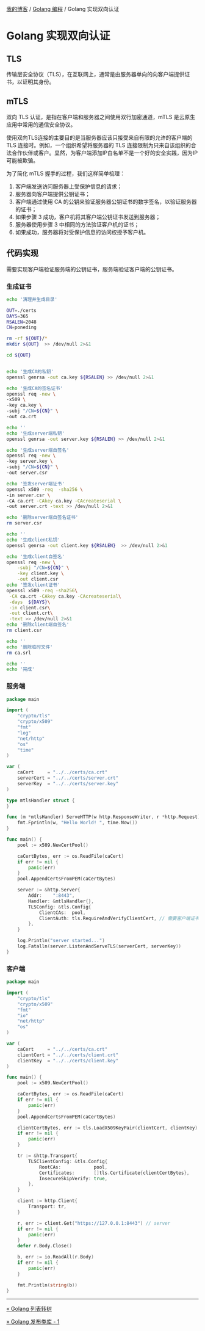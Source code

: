 [我的博客](../_index.md) / [Golang 编程](_index.md) / Golang 实现双向认证

# Golang 实现双向认证

## TLS

传输层安全协议（TLS），在互联网上，通常是由服务器单向的向客户端提供证书，以证明其身份。

## mTLS

双向 TLS 认证，是指在客户端和服务器之间使用双行加密通道，mTLS 是云原生应用中常用的通信安全协议。

使用双向TLS连接的主要目的是当服务器应该只接受来自有限的允许的客户端的 TLS 连接时。例如，一个组织希望将服务器的 TLS 连接限制为只来自该组织的合法合作伙伴或客户。显然，为客户端添加IP白名单不是一个好的安全实践，因为IP可能被欺骗。

为了简化 mTLS 握手的过程，我们这样简单梳理：

1. 客户端发送访问服务器上受保护信息的请求；
2. 服务器向客户端提供公钥证书；
3. 客户端通过使用 CA 的公钥来验证服务器公钥证书的数字签名，以验证服务器的证书；
4. 如果步骤 3 成功，客户机将其客户端公钥证书发送到服务器；
5. 服务器使用步骤 3 中相同的方法验证客户机的证书；
6. 如果成功，服务器将对受保护信息的访问权授予客户机。

## 代码实现

需要实现客户端验证服务端的公钥证书，服务端验证客户端的公钥证书。

### 生成证书

```bash
echo '清理并生成目录'

OUT=./certs
DAYS=365
RSALEN=2048
CN=poneding

rm -rf ${OUT}/*
mkdir ${OUT}  >> /dev/null 2>&1

cd ${OUT}


echo '生成CA的私钥'
openssl genrsa -out ca.key ${RSALEN} >> /dev/null 2>&1

echo '生成CA的签名证书'
openssl req -new \
-x509 \
-key ca.key \
-subj "/CN=${CN}" \
-out ca.crt

echo ''
echo '生成server端私钥'
openssl genrsa -out server.key ${RSALEN} >> /dev/null 2>&1

echo '生成server端自签名'
openssl req -new \
-key server.key \
-subj "/CN=${CN}" \
-out server.csr

echo '签发server端证书'
openssl x509 -req  -sha256 \
-in server.csr \
-CA ca.crt -CAkey ca.key -CAcreateserial \
-out server.crt -text >> /dev/null 2>&1

echo '删除server端自签名证书'
rm server.csr

echo ''
echo '生成client私钥'
openssl genrsa -out client.key ${RSALEN}  >> /dev/null 2>&1

echo '生成client自签名'
openssl req -new \
    -subj "/CN=${CN}" \
    -key client.key \
    -out client.csr
echo '签发client证书'
openssl x509 -req -sha256\
 -CA ca.crt -CAkey ca.key -CAcreateserial\
 -days  ${DAYS}\
 -in client.csr\
 -out client.crt\
 -text >> /dev/null 2>&1
echo '删除client端自签名'
rm client.csr

echo ''
echo '删除临时文件'
rm ca.srl

echo ''
echo '完成'
```

### 服务端

```go
package main

import (
    "crypto/tls"
    "crypto/x509"
    "fmt"
    "log"
    "net/http"
    "os"
    "time"
)

var (
    caCert     = "../../certs/ca.crt"
    serverCert = "../../certs/server.crt"
    serverKey  = "../../certs/server.key"
)

type mtlsHandler struct {
}

func (m *mtlsHandler) ServeHTTP(w http.ResponseWriter, r *http.Request) {
    fmt.Fprintln(w, "Hello World! ", time.Now())
}

func main() {
    pool := x509.NewCertPool()

    caCertBytes, err := os.ReadFile(caCert)
    if err != nil {
        panic(err)
    }
    pool.AppendCertsFromPEM(caCertBytes)

    server := &http.Server{
        Addr:    ":8443",
        Handler: &mtlsHandler{},
        TLSConfig: &tls.Config{
            ClientCAs:  pool,
            ClientAuth: tls.RequireAndVerifyClientCert, // 需要客户端证书
        },
    }

    log.Println("server started...")
    log.Fatalln(server.ListenAndServeTLS(serverCert, serverKey))
}
```

### 客户端

```go
package main

import (
	"crypto/tls"
	"crypto/x509"
	"fmt"
	"io"
	"net/http"
	"os"
)

var (
	caCert     = "../../certs/ca.crt"
	clientCert = "../../certs/client.crt"
	clientKey  = "../../certs/client.key"
)

func main() {
	pool := x509.NewCertPool()

	caCertBytes, err := os.ReadFile(caCert)
	if err != nil {
		panic(err)
	}
	pool.AppendCertsFromPEM(caCertBytes)

	clientCertBytes, err := tls.LoadX509KeyPair(clientCert, clientKey)
	if err != nil {
		panic(err)
	}

	tr := &http.Transport{
		TLSClientConfig: &tls.Config{
			RootCAs:            pool,
			Certificates:       []tls.Certificate{clientCertBytes},
			InsecureSkipVerify: true,
		},
	}

	client := http.Client{
		Transport: tr,
	}

	r, err := client.Get("https://127.0.0.1:8443") // server
	if err != nil {
		panic(err)
	}
	defer r.Body.Close()

	b, err := io.ReadAll(r.Body)
	if err != nil {
		panic(err)
	}

	fmt.Println(string(b))
}
```

---
[« Golang 列表转树](go-list-to-tree.md)

[» Golang 发布类库 - 1](go-publish-package-01.md)
